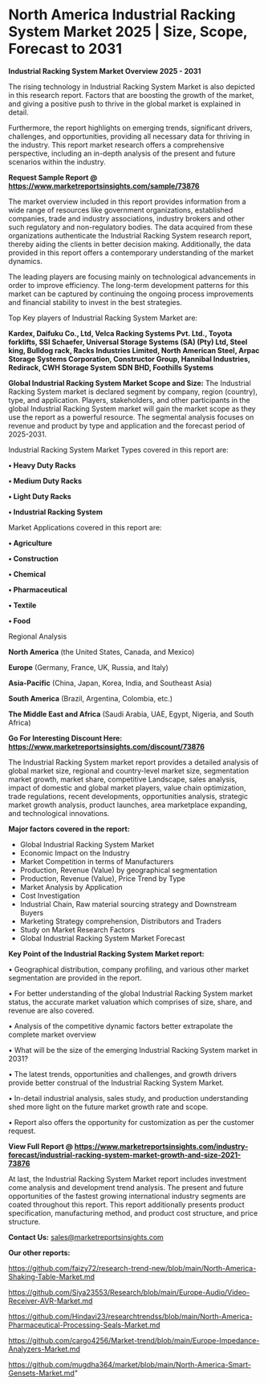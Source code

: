 # North America Industrial Racking System Market 2025 | Size, Scope, Forecast to 2031

<Strong> Industrial Racking System Market Overview 2025 - 2031</strong>

The rising technology in Industrial Racking System Market is also depicted in this research report. Factors that are boosting the growth of the market, and giving a positive push to thrive in the global market is explained in detail.

Furthermore, the report highlights on emerging trends, significant drivers, challenges, and opportunities, providing all necessary data for thriving in the industry. This report market research offers a comprehensive perspective, including an in-depth analysis of the present and future scenarios within the industry.

<strong>Request Sample Report @ <a href=https://www.marketreportsinsights.com/sample/73876>https://www.marketreportsinsights.com/sample/73876</a></strong>

The market overview included in this report provides information from a wide range of resources like government organizations, established companies, trade and industry associations, industry brokers and other such regulatory and non-regulatory bodies. The data acquired from these organizations authenticate the Industrial Racking System research report, thereby aiding the clients in better decision making. Additionally, the data provided in this report offers a contemporary understanding of the market dynamics.

The leading players are focusing mainly on technological advancements in order to improve efficiency. The long-term development patterns for this market can be captured by continuing the ongoing process improvements and financial stability to invest in the best strategies.

Top Key players of Industrial Racking System Market are:

<strong>Kardex, Daifuku Co., Ltd, Velca Racking Systems Pvt. Ltd., Toyota forklifts, SSI Schaefer, Universal Storage Systems (SA) (Pty) Ltd, Steel king, Bulldog rack, Racks Industries Limited, North American Steel, Arpac Storage Systems Corporation, Constructor Group, Hannibal Industries, Redirack, CWH Storage System SDN BHD, Foothills Systems</strong>

<strong><b>Global Industrial Racking System Market Scope and Size:</b></strong>
The Industrial Racking System market is declared segment by company, region (country), type, and application. Players, stakeholders, and other participants in the global Industrial Racking System market will gain the market scope as they use the report as a powerful resource. The segmental analysis focuses on revenue and product by type and application and the forecast period of 2025-2031.

Industrial Racking System Market Types covered in this report are:

<strong>• Heavy Duty Racks

• Medium Duty Racks

• Light Duty Racks

• Industrial Racking System</strong>

Market Applications covered in this report are:

<strong>• Agriculture

• Construction

• Chemical

• Pharmaceutical

• Textile

• Food</strong> 

Regional Analysis

<strong>North America</strong> (the United States, Canada, and Mexico)

<strong>Europe</strong> (Germany, France, UK, Russia, and Italy)

<strong>Asia-Pacific</strong> (China, Japan, Korea, India, and Southeast Asia)

<strong>South America</strong> (Brazil, Argentina, Colombia, etc.)

<strong>The Middle East and Africa</strong> (Saudi Arabia, UAE, Egypt, Nigeria, and South Africa)

<strong>Go For Interesting Discount Here: <a href=https://www.marketreportsinsights.com/discount/73876>https://www.marketreportsinsights.com/discount/73876</a></strong>

The Industrial Racking System market report provides a detailed analysis of global market size, regional and country-level market size, segmentation market growth, market share, competitive Landscape, sales analysis, impact of domestic and global market players, value chain optimization, trade regulations, recent developments, opportunities analysis, strategic market growth analysis, product launches, area marketplace expanding, and technological innovations.

<strong><b>Major factors covered in the report:</b></strong>
<ul>
  <li>Global Industrial Racking System Market </li>
  <li>Economic Impact on the Industry</li>
  <li>Market Competition in terms of Manufacturers</li>
  <li>Production, Revenue (Value) by geographical segmentation</li>
  <li>Production, Revenue (Value), Price Trend by Type</li>
  <li>Market Analysis by Application</li>
  <li>Cost Investigation</li>
  <li>Industrial Chain, Raw material sourcing strategy and Downstream Buyers</li>
  <li>Marketing Strategy comprehension, Distributors and Traders</li>
  <li>Study on Market Research Factors</li>
  <li>Global Industrial Racking System Market Forecast</li>
</ul>

<strong><b>Key Point of the Industrial Racking System Market report:</b></strong>

• Geographical distribution, company profiling, and various other market segmentation are provided in the report.

• For better understanding of the global Industrial Racking System market status, the accurate market valuation which comprises of size, share, and revenue are also covered.

• Analysis of the competitive dynamic factors better extrapolate the complete market overview

• What will be the size of the emerging Industrial Racking System market in 2031?

• The latest trends, opportunities and challenges, and growth drivers provide better construal of the Industrial Racking System Market.

• In-detail industrial analysis, sales study, and production understanding shed more light on the future market growth rate and scope.

• Report also offers the opportunity for customization as per the customer request.

<strong><b>View Full Report @ <a href=https://www.marketreportsinsights.com/industry-forecast/industrial-racking-system-market-growth-and-size-2021-73876>https://www.marketreportsinsights.com/industry-forecast/industrial-racking-system-market-growth-and-size-2021-73876</a></b></strong>


At last, the Industrial Racking System Market report includes investment come analysis and development trend analysis. The present and future opportunities of the fastest growing international industry segments are coated throughout this report. This report additionally presents product specification, manufacturing method, and product cost structure, and price structure.

<strong>Contact Us:</strong>
sales@marketreportsinsights.com

<strong>Our other reports:</strong>

<a href=https://github.com/faizy72/research-trend-new/blob/main/North-America-Shaking-Table-Market.md>https://github.com/faizy72/research-trend-new/blob/main/North-America-Shaking-Table-Market.md</a>

<a href=https://github.com/Siya23553/Research/blob/main/Europe-Audio/Video-Receiver-AVR-Market.md>https://github.com/Siya23553/Research/blob/main/Europe-Audio/Video-Receiver-AVR-Market.md</a>

<a href=https://github.com/Hindavi23/researchtrendss/blob/main/North-America-Pharmaceutical-Processing-Seals-Market.md>https://github.com/Hindavi23/researchtrendss/blob/main/North-America-Pharmaceutical-Processing-Seals-Market.md</a>

<a href=https://github.com/cargo4256/Market-trend/blob/main/Europe-Impedance-Analyzers-Market.md>https://github.com/cargo4256/Market-trend/blob/main/Europe-Impedance-Analyzers-Market.md</a>

<a href=https://github.com/mugdha364/market/blob/main/North-America-Smart-Gensets-Market.md>https://github.com/mugdha364/market/blob/main/North-America-Smart-Gensets-Market.md</a>"
